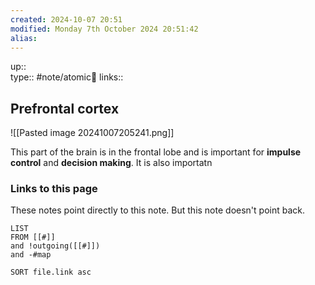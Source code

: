 ```yaml
---
created: 2024-10-07 20:51 
modified: Monday 7th October 2024 20:51:42
alias: 
---
```

up::  
type:: #note/atomic🌳 
links::
## Prefrontal cortex

![[Pasted image 20241007205241.png]]


This part of the brain is in the frontal lobe and is important for **impulse control** and **decision making**. It is also importatn 
### Links to this page
These notes point directly to this note. But this note doesn't point back.
```dataview
LIST
FROM [[#]]
and !outgoing([[#]])
and -#map

SORT file.link asc
```



